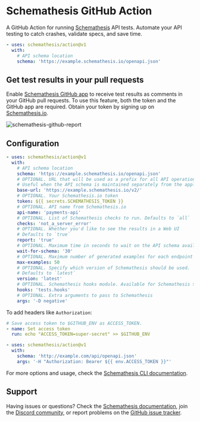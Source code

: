 # Schemathesis GitHub Action

A GitHub Action for running [Schemathesis](https://github.com/schemathesis/schemathesis) API tests. Automate your API testing to catch crashes, validate specs, and save time.

```yaml
- uses: schemathesis/action@v1
  with:
    # API schema location
    schema: 'https://example.schemathesis.io/openapi.json'
```

## Get test results in your pull requests

Enable [Schemathesis GitHub app](https://github.com/apps/schemathesis) to receive test results as comments in your GitHub pull requests. 
To use this feature, both the token and the GitHub app are required. Obtain your token by signing up on [Schemathesis.io](https://app.schemathesis.io/auth/sign-up/?utm_source=gh_action&utm_content=readme).

![schemathesis-github-report](https://github.com/schemathesis/action/assets/1236561/d5683253-789c-4794-adc4-e00d96748ba3)

## Configuration

```yaml
- uses: schemathesis/action@v1
  with:
    # API schema location
    schema: 'https://example.schemathesis.io/openapi.json'
    # OPTIONAL. URL that will be used as a prefix for all API operations.
    # Useful when the API schema is maintained separately from the application.
    base-url: 'https://example.schemathesis.io/v2/'
    # OPTIONAL. Your Schemathesis.io token
    token: ${{ secrets.SCHEMATHESIS_TOKEN }}
    # OPTIONAL. API name from Schemathesis.io
    api-name: 'payments-api'
    # OPTIONAL. List of Schemathesis checks to run. Defaults to `all`
    checks: 'not_a_server_error'
    # OPTIONAL. Whether you'd like to see the results in a Web UI
    # Defaults to `true`
    report: 'true'
    # OPTIONAL. Maximum time in seconds to wait on the API schema availability
    wait-for-schema: '30'
    # OPTIONAL. Maximum number of generated examples for each endpoint
    max-examples: 50
    # OPTIONAL. Specify which version of Schemathesis should be used. 
    # Defaults to `latest`
    version: 'latest'
    # OPTIONAL. Schemathesis hooks module. Available for Schemathesis >= 3.18.5 only
    hooks: 'tests.hooks'
    # OPTIONAL. Extra arguments to pass to Schemathesis
    args: '-D negative'
```

To add headers like `Authorization`:

```yaml
# Save access token to $GITHUB_ENV as ACCESS_TOKEN.
- name: Set access token
  run: echo "ACCESS_TOKEN=super-secret" >> $GITHUB_ENV

- uses: schemathesis/action@v1
  with:
    schema: 'http://example.com/api/openapi.json'
    args: '-H "Authorization: Bearer ${{ env.ACCESS_TOKEN }}"'
```

For more options and usage, check the [Schemathesis CLI documentation](https://schemathesis.readthedocs.io/en/stable/cli.html).

## Support

Having issues or questions? Check the [Schemathesis documentation](https://schemathesis.readthedocs.io/en/stable/), join the [Discord community](https://discord.gg/R9ASRAmHnA), or report problems on the [GitHub issue tracker](https://github.com/schemathesis/action/issues).
